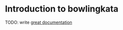 # Introduction to bowlingkata

TODO: write [great documentation](http://jacobian.org/writing/what-to-write/)
